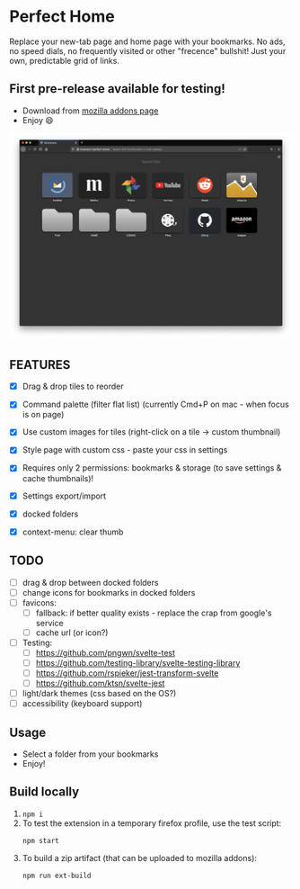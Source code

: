 # Perfect Home
Replace your new-tab page and home page with your bookmarks.
No ads, no speed dials, no frequently visited or other "frecence" bullshit!
Just your own, predictable grid of links.

## First pre-release available for testing!
- Download from [mozilla addons page](https://addons.mozilla.org/en-US/firefox/addon/perfect-home/)
- Enjoy :smile:

![Screen1](_stuff/screen-main.png)


## FEATURES
- [x] Drag & drop tiles to reorder
- [x] Command palette (filter flat list) (currently Cmd+P on mac - when focus is on page)
- [x] Use custom images for tiles (right-click on a tile -> custom thumbnail)
- [x] Style page with custom css - paste your css in settings
- [x] Requires only 2 permissions: bookmarks & storage (to save settings & cache thumbnails)!
- [x] Settings export/import
- [x] docked folders
- [x] context-menu: clear thumb


## TODO
- [ ] drag & drop between docked folders
- [ ] change icons for bookmarks in docked folders
- [ ] favicons:
  - [ ] fallback: if better quality exists - replace the crap from google's service
  - [ ] cache url (or icon?)
- [ ] Testing:
  - [ ] https://github.com/pngwn/svelte-test
  - [ ] https://github.com/testing-library/svelte-testing-library
  - [ ] https://github.com/rspieker/jest-transform-svelte
  - [ ] https://github.com/ktsn/svelte-jest
- [ ] light/dark themes (css based on the OS?)
- [ ] accessibility (keyboard support)

<!--
	Docked Folder
	There would be max 3 different docks: left, right, bottom; with options:
	- folder ID
	- view mode: list (column grid) | icons (row grid)
	- size: distance from the edge (height | width), depending on the clip side
	- background?
	- hide when empty?
	- align items:
	- on left|right: top | middle | bottom
	- on bottom one: left | center | right
-->




## Usage
- Select a folder from your bookmarks
- Enjoy!


## Build locally
1. `npm i`
2. To test the extension in a temporary firefox profile, use the test script:
    ```sh
    npm start
    ```
3. To build a zip artifact (that can be uploaded to mozilla addons):
    ```sh
    npm run ext-build
    ```
